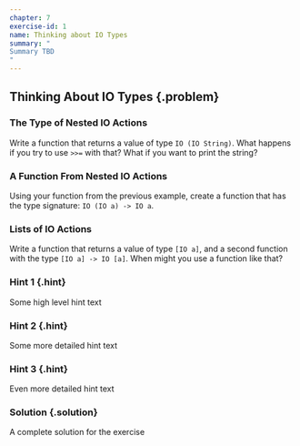 ```yaml
---
chapter: 7
exercise-id: 1
name: Thinking about IO Types
summary: "
Summary TBD
"
---
```


## Thinking About IO Types {.problem}

### The Type of Nested IO Actions

Write a function that returns a value of type `IO (IO String)`. What happens if
you try to use `>>=` with that?  What if you want to print the string?

### A Function From Nested IO Actions

Using your function from the previous example, create a function that has the
type signature: `IO (IO a) -> IO a`.

### Lists of IO Actions

Write a function that returns a value of type `[IO a]`, and a second function
with the type `[IO a] -> IO [a]`.  When might you use a function like that?

### Hint 1 {.hint}

Some high level hint text

### Hint 2 {.hint}

Some more detailed hint text

### Hint 3 {.hint}

Even more detailed hint text

### Solution {.solution}

A complete solution for the exercise
